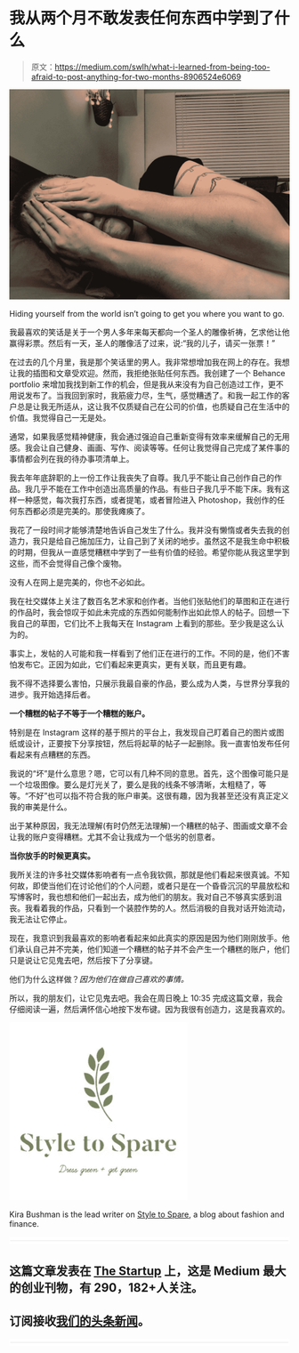 # 我从两个月不敢发表任何东西中学到了什么

> 原文：<https://medium.com/swlh/what-i-learned-from-being-too-afraid-to-post-anything-for-two-months-8906524e6069>

![](img/d0c4b4d02d0bd5f2fdcf1304759722bf.png)

Hiding yourself from the world isn’t going to get you where you want to go.

我最喜欢的笑话是关于一个男人多年来每天都向一个圣人的雕像祈祷，乞求他让他赢得彩票。然后有一天，圣人的雕像活了过来，说:“我的儿子，请买一张票！”

在过去的几个月里，我是那个笑话里的男人。我非常想增加我在网上的存在。我想让我的插图和文章受欢迎。然而，我拒绝张贴任何东西。我创建了一个 Behance portfolio 来增加我找到新工作的机会，但是我从来没有为自己创造过工作，更不用说发布了。当我回到家时，我筋疲力尽，生气，感觉糟透了。和我一起工作的客户总是让我无所适从，这让我不仅质疑自己在公司的价值，也质疑自己在生活中的价值。我觉得自己一无是处。

通常，如果我感觉精神健康，我会通过强迫自己重新变得有效率来缓解自己的无用感。我会让自己健身、画画、写作、阅读等等。任何让我觉得自己完成了某件事的事情都会列在我的待办事项清单上。

我去年年底辞职的上一份工作让我丧失了自尊。我几乎不能让自己创作自己的作品。我几乎不能在工作中创造出高质量的作品。有些日子我几乎不能下床。我有这样一种感觉，每次我打东西，或者提笔，或者冒险进入 Photoshop，我创作的任何东西都必须是完美的。那使我瘫痪了。

我花了一段时间才能够清楚地告诉自己发生了什么。我并没有懒惰或者失去我的创造力，我只是给自己施加压力，让自己到了关闭的地步。虽然这不是我生命中积极的时期，但我从一直感觉糟糕中学到了一些有价值的经验。希望你能从我这里学到这些，而不会觉得自己像个废物。

没有人在网上是完美的，你也不必如此。

我在社交媒体上关注了数百名艺术家和创作者。当他们张贴他们的草图和正在进行的作品时，我会惊叹于如此未完成的东西如何能制作出如此惊人的帖子。回想一下我自己的草图，它们比不上我每天在 Instagram 上看到的那些。至少我是这么认为的。

事实上，发帖的人可能和我一样看到了他们正在进行的工作。不同的是，他们不害怕发布它。正因为如此，它们看起来更真实，更有关联，而且更有趣。

我不得不选择要么害怕，只展示我最自豪的作品，要么成为人类，与世界分享我的进步。我开始选择后者。

**一个糟糕的帖子不等于一个糟糕的账户。**

特别是在 Instagram 这样的基于照片的平台上，我发现自己盯着自己的图片或图纸或设计，正要按下分享按钮，然后将起草的帖子一起删除。我一直害怕发布任何看起来有点糟糕的东西。

我说的“坏”是什么意思？嗯，它可以有几种不同的意思。首先，这个图像可能只是一个垃圾图像。要么是灯光关了，要么是我的线条不够清晰，太粗糙了，等等。“不好”也可以指不符合我的账户审美。这很有趣，因为我甚至还没有真正定义我的审美是什么。

出于某种原因，我无法理解(有时仍然无法理解)一个糟糕的帖子、图画或文章不会让我的账户变得糟糕。尤其不会让我成为一个低劣的创意者。

**当你放手的时候更真实。**

我所关注的许多社交媒体影响者有一点令我钦佩，那就是他们看起来很真诚。不知何故，即使当他们在讨论他们的个人问题，或者只是在一个昏昏沉沉的早晨放松和写博客时，我也想和他们一起出去，成为他们的朋友。我对自己不够真实感到沮丧。我看着我的作品，只看到一个装腔作势的人。然后消极的自我对话开始流动，我无法让它停止。

现在，我意识到我最喜欢的影响者看起来如此真实的原因是因为他们刚刚放手。他们承认自己并不完美，他们知道一个糟糕的帖子并不会产生一个糟糕的账户，他们只是说让它见鬼去吧，然后按下了分享键。

他们为什么这样做？*因为他们在做自己喜欢的事情。*

所以，我的朋友们，让它见鬼去吧。我会在周日晚上 10:35 完成这篇文章，我会仔细阅读一遍，然后满怀信心地按下发布键。因为我很有创造力，这是我喜欢的。

![](img/6b318024f7e51757876b443a328de591.png)

Kira Bushman is the lead writer on [Style to Spare](https://www.styletospare.com/), a blog about fashion and finance.

![](img/731acf26f5d44fdc58d99a6388fe935d.png)

## 这篇文章发表在 [The Startup](https://medium.com/swlh) 上，这是 Medium 最大的创业刊物，有 290，182+人关注。

## 订阅接收[我们的头条新闻](http://growthsupply.com/the-startup-newsletter/)。

![](img/731acf26f5d44fdc58d99a6388fe935d.png)